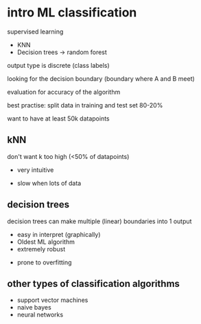 # intro ML classification


supervised learning

- KNN
- Decision trees -> random forest

output type is discrete (class labels)

looking for the decision boundary (boundary where A and B meet)

evaluation for accuracy of the algorithm

best practise: split data in training and test set 80-20%

want to have at least 50k datapoints


## kNN
don't want k too high (<50% of datapoints)
+ very intuitive
- slow when lots of data

## decision trees

decision trees can make multiple (linear) boundaries into 1 output
+ easy in interpret (graphically)
+ Oldest ML algorithm
+ extremely robust
- prone to overfitting

## other types of classification algorithms
- support vector machines
- naive bayes
- neural networks
